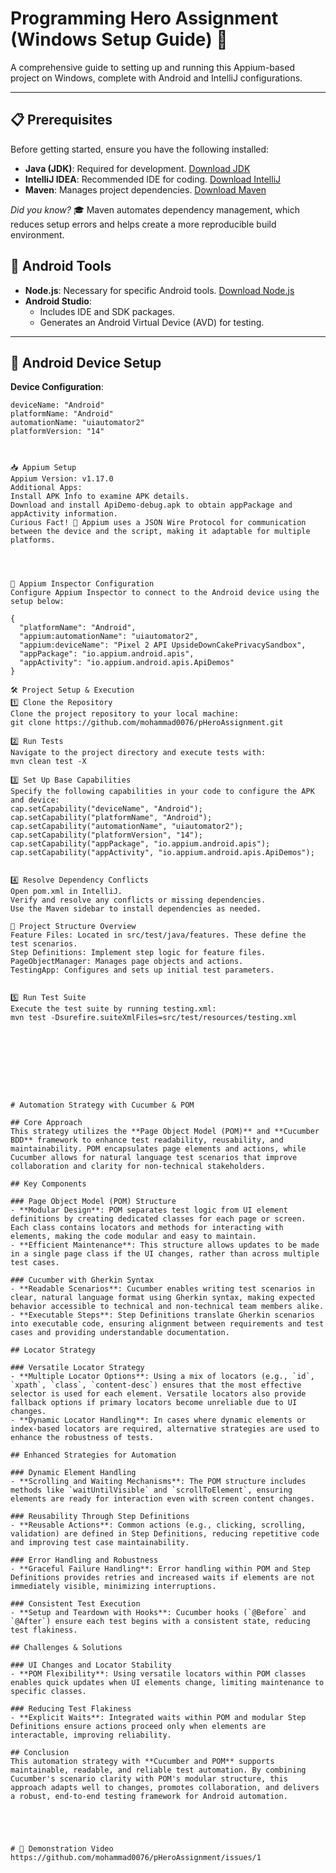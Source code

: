 # Programming Hero Assignment (Windows Setup Guide) 🚀

A comprehensive guide to setting up and running this Appium-based project on Windows, complete with Android and IntelliJ configurations.

---

## 📋 Prerequisites
Before getting started, ensure you have the following installed:

- **Java (JDK)**: Required for development. [Download JDK](https://www.oracle.com/java/technologies/javase-downloads.html)
- **IntelliJ IDEA**: Recommended IDE for coding. [Download IntelliJ](https://www.jetbrains.com/idea/download/)
- **Maven**: Manages project dependencies. [Download Maven](https://maven.apache.org/download.cgi)

*Did you know?* 🎓 Maven automates dependency management, which reduces setup errors and helps create a more reproducible build environment.

## 📲 Android Tools
- **Node.js**: Necessary for specific Android tools. [Download Node.js](https://nodejs.org/)
- **Android Studio**:
  - Includes IDE and SDK packages.
  - Generates an Android Virtual Device (AVD) for testing.

---

## 📱 Android Device Setup
**Device Configuration**:
```properties
deviceName: "Android"
platformName: "Android"
automationName: "uiautomator2"
platformVersion: "14"



📥 Appium Setup
Appium Version: v1.17.0
Additional Apps:
Install APK Info to examine APK details.
Download and install ApiDemo-debug.apk to obtain appPackage and appActivity information.
Curious Fact! 🚀 Appium uses a JSON Wire Protocol for communication between the device and the script, making it adaptable for multiple platforms.




🔌 Appium Inspector Configuration
Configure Appium Inspector to connect to the Android device using the setup below:

{
  "platformName": "Android",
  "appium:automationName": "uiautomator2",
  "appium:deviceName": "Pixel 2 API UpsideDownCakePrivacySandbox",
  "appPackage": "io.appium.android.apis",
  "appActivity": "io.appium.android.apis.ApiDemos"
}

🛠️ Project Setup & Execution
1️⃣ Clone the Repository
Clone the project repository to your local machine:
git clone https://github.com/mohammad0076/pHeroAssignment.git

2️⃣ Run Tests
Navigate to the project directory and execute tests with:
mvn clean test -X

3️⃣ Set Up Base Capabilities
Specify the following capabilities in your code to configure the APK and device:
cap.setCapability("deviceName", "Android");
cap.setCapability("platformName", "Android");
cap.setCapability("automationName", "uiautomator2");
cap.setCapability("platformVersion", "14");
cap.setCapability("appPackage", "io.appium.android.apis");
cap.setCapability("appActivity", "io.appium.android.apis.ApiDemos");


4️⃣ Resolve Dependency Conflicts
Open pom.xml in IntelliJ.
Verify and resolve any conflicts or missing dependencies.
Use the Maven sidebar to install dependencies as needed.

🧩 Project Structure Overview
Feature Files: Located in src/test/java/features. These define the test scenarios.
Step Definitions: Implement step logic for feature files.
PageObjectManager: Manages page objects and actions.
TestingApp: Configures and sets up initial test parameters.


5️⃣ Run Test Suite
Execute the test suite by running testing.xml:
mvn test -Dsurefire.suiteXmlFiles=src/test/resources/testing.xml









# Automation Strategy with Cucumber & POM

## Core Approach
This strategy utilizes the **Page Object Model (POM)** and **Cucumber BDD** framework to enhance test readability, reusability, and maintainability. POM encapsulates page elements and actions, while Cucumber allows for natural language test scenarios that improve collaboration and clarity for non-technical stakeholders.

## Key Components

### Page Object Model (POM) Structure
- **Modular Design**: POM separates test logic from UI element definitions by creating dedicated classes for each page or screen. Each class contains locators and methods for interacting with elements, making the code modular and easy to maintain.
- **Efficient Maintenance**: This structure allows updates to be made in a single page class if the UI changes, rather than across multiple test cases.

### Cucumber with Gherkin Syntax
- **Readable Scenarios**: Cucumber enables writing test scenarios in clear, natural language format using Gherkin syntax, making expected behavior accessible to technical and non-technical team members alike.
- **Executable Steps**: Step Definitions translate Gherkin scenarios into executable code, ensuring alignment between requirements and test cases and providing understandable documentation.

## Locator Strategy

### Versatile Locator Strategy
- **Multiple Locator Options**: Using a mix of locators (e.g., `id`, `xpath`, `class`, `content-desc`) ensures that the most effective selector is used for each element. Versatile locators also provide fallback options if primary locators become unreliable due to UI changes.
- **Dynamic Locator Handling**: In cases where dynamic elements or index-based locators are required, alternative strategies are used to enhance the robustness of tests.

## Enhanced Strategies for Automation

### Dynamic Element Handling
- **Scrolling and Waiting Mechanisms**: The POM structure includes methods like `waitUntilVisible` and `scrollToElement`, ensuring elements are ready for interaction even with screen content changes.

### Reusability Through Step Definitions
- **Reusable Actions**: Common actions (e.g., clicking, scrolling, validation) are defined in Step Definitions, reducing repetitive code and improving test case maintainability.

### Error Handling and Robustness
- **Graceful Failure Handling**: Error handling within POM and Step Definitions provides retries and increased waits if elements are not immediately visible, minimizing interruptions.

### Consistent Test Execution
- **Setup and Teardown with Hooks**: Cucumber hooks (`@Before` and `@After`) ensure each test begins with a consistent state, reducing test flakiness.

## Challenges & Solutions

### UI Changes and Locator Stability
- **POM Flexibility**: Using versatile locators within POM classes enables quick updates when UI elements change, limiting maintenance to specific classes.

### Reducing Test Flakiness
- **Explicit Waits**: Integrated waits within POM and modular Step Definitions ensure actions proceed only when elements are interactable, improving reliability.

## Conclusion
This automation strategy with **Cucumber and POM** supports maintainable, readable, and reliable test automation. By combining Cucumber's scenario clarity with POM's modular structure, this approach adapts well to changes, promotes collaboration, and delivers a robust, end-to-end testing framework for Android automation.





# 🎥 Demonstration Video
https://github.com/mohammad0076/pHeroAssignment/issues/1 

